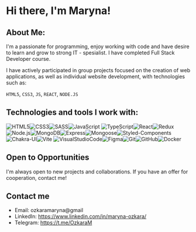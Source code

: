 # Hi there, I'm Maryna!

## About Me:

I'm a passionate for programming, enjoy working with code and have desire to learn and grow to strong IT - spesialist. I have completed Full Stack Developer course.

I have actively participated in group projects focused on the creation of web applications, as well as individual website development, with technologies such as:

```HTML5```, ```CSS3```, ```JS```, ```REACT```, ```NODE.JS```

## Technologies and tools I work with:

![HTML5](./images/html.png)![CSS3](./images/css.png)![SASS](./images/sass.png)![JavaScript](./images/js.png)
![TypeScript](./images/ts.png)![React](./images/reactjs.png)![Redux](./images/redux.png)![Node.js](./images/nodejs.png)![MongoDB](./images/mongodb.png)![Express](./images/express.png)![Mongoose](./images/mongoose.png)![Styled-Components](./images/styled-components.png)![Chakra-UI](./images/chakra-ui.png)![Vite](./images/vite.png)
![VisualStudioCode](./images/visual-studio-code.png)![Figma](./images/figma.png)![Git](./images/git.png)![GitHub](./images/github.png)![Docker](./images/docker.png)

## Open to Opportunities

I'm always open to new projects and collaborations. If you have an offer for cooperation, contact me!

## Contact me

- Email: ozkaramaryna@gmail
- LinkedIn: https://www.linkedin.com/in/maryna-ozkara/
- Telegram: https://t.me/OzkaraM

